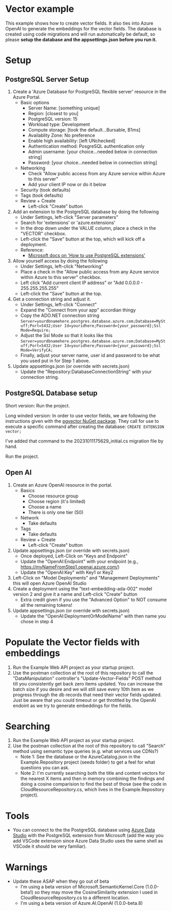 # Vector example
This example shows how to create vector fields.  It also ties into Azure OpenAI to generate the embeddings for the vector fields.
The database is created using code migrations and will run automatically be default, so please **setup the database and 
the appsettings.json before you run it.**


# Setup
## PostgreSQL Server Setup
1. Create a 'Azure Database for PostgreSQL flexible server' resource in the Azure Portal.
   - Basic options
      - Server Name: [something unique]
      - Region: [closest to you]
      - PostgreSQL version: 15
      - Workload type: Development
      - Compute storage: [took the default...Bursable, B1ms]
      - Availablity Zone: No preference
      - Enable high availability: [left UNchecked]
      - Authentication method: PosgreSQL authentication only
      - Admin username: [your choice...needed below in connection string]
      - Password: [your choice...needed below in connection string]
   - Networking
      - Check "Allow public access from any Azure service within Azure to this server"
      - Add your client IP now or do it below
   - Security (took defaults)
   - Tags (took defaults)
   - Review + Create
      - Left-click "Create" button
2. Add an extension to the PostgreSQL database by doing the following
   - Under Settings, left-click "Server parameters"
   - Search for 'extensions' or 'azure.extensions'
   - In the drop down under the VALUE column, place a check in the "VECTOR" checkbox.
   - Left-click the "Save" button at the top, which will kick off a deployment.
   - Reference:
	 - [Microsoft docs on 'How to use PostgreSQL extensions'](https://learn.microsoft.com/en-us/azure/postgresql/flexible-server/concepts-extensions#how-to-use-postgresql-extensions)
3. Allow yourself access by doing the following
   - Under Settings, left-click "Networking"
   - Place a check in the "Allow public access from any Azure service within Azure to this server" checkbox.
   - Left click "Add current client IP address" or "Add 0.0.0.0 - 255.255.255.255" 
   - Left-click the "Save" button at the top.
4. Get a connection string and adjust it.
   - Under Settings, left-click "Connect"
   - Expand the "Connect from your app" accordian thingy
   - Copy the ADO.NET connection string ```Server=yourdbnamehere.postgres.database.azure.com;Database=MyStuff;Port=5432;User Id=youridhere;Password={your_password};Ssl Mode=Require;```
   - Adjust the Ssl Mode so that it looks like this ```Server=yourdbnamehere.postgres.database.azure.com;Database=MyStuff;Port=5432;User Id=youridhere;Password={your_password};Ssl Mode=VerifyCA;```
   - Finally, adjust your server name, user id and password to be what you used put in for Step 1 above.
5. Update appsettings.json (or override with secrets.json)
   - Update the "Repository:DatabaseConnectionString" with your connection string.
 
## PostgreSQL Database setup
Short version:
Run the project.

Long winded version:
In order to use vector fields, we are following the instructions given with the 
[pgvector NuGet package](https://github.com/pgvector/pgvector-dotnet#entity-framework-core).
They call for use to execute a specific command after creating the database:
```CREATE EXTENSION vector;```

I've added that command to the 20231011175629_initial.cs migration file by hand.

Run the project.

## Open AI
1. Create an Azure OpenAI resource in the portal.
   - Basics
       - Choose resource group
       - Choose region (it's limited)
       - Choose a name
       - There is only one tier (S0)
   - Network
      - Take defaults 
   - Tags
      - Take defaults 
   - Review + Create
      - Left-click "Create" button
2. Update appsettings.json (or override with secrets.json)
   - Once deployed, Left-Click on "Keys and Endpoint" 
   - Update the "OpenAI:Endpoint" with your endpoint (e.g., https://myNameFromStep1.openai.azure.com/) 
   - Update the "OpenAI:Key" with Key1 or Key2
3. Left-Click on "Model Deployments" and "Management Deployments" this will open Azure OpenAI Studio
4. Create a deployment using the "text-embedding-ada-002" model version 2 and give it a name and Left-click "Create" button
   - Extra credit given if you use the "Advanced Option" to NOT consume all the remaining tokens!
5. Update appsettings.json (or override with secrets.json)
   - Update the "OpenAI:DeploymentOrModelName" with then name you chose in step 4

# Populate the Vector fields with embeddings
1. Run the Example Web API project as your startup project.
2. Use the postman collection at the root of this repository to call the "DataManipulation" controller's "Update-Vector-Fields" POST method 
   till you consistently get back zero items updated.  You can increase the batch size if you desire and we will still save every 10th item 
   as we progress through the db records that need their vector fields updated.  Just be aware that you could timeout or get throttled by
   the OpenAI endoint as we try to generate embeddings for the fields.

# Searching
1. Run the Example Web API project as your startup project.
2. Use the postman collection at the root of this repository to call "Search" method using semantic type queries (e.g. what services use CDNs?)
   - Note 1: See the database or the AzureCatalog.json in the Example.Repository project (seeds folder) to get a feel for what questions you can ask.
   - Note 2: I'm currently searching both the title and content vectors for the nearest X items and then in memory combining the findings and
             doing a cosine comparision to find the best of those (see the code in CloudResourceRepository.cs, which lives in the Example.Repository project).

# Tools
- You can connect to the the PostgreSQL database using [Azure Data Studio](https://learn.microsoft.com/en-us/sql/azure-data-studio/download-azure-data-studio?view=sql-server-ver16&tabs=redhat-install%2Credhat-uninstall) 
  with the PostgreSQL extension from Microsoft (add the way you add VSCode extension since Azure Data Studio uses the same shell as VSCode it should be very familiar).

# Warnings
- Update these ASAP when they go out of beta
   - I'm using a beta version of Microsoft.SemanticKernel.Core (1.0.0-beta1) so they may move the CosineSimilarity extension I used in CloudResourceRepository.cs to a different location.
   - I'm using a beta version of Azure.AI.OpenAI (1.0.0-beta.8)
  



